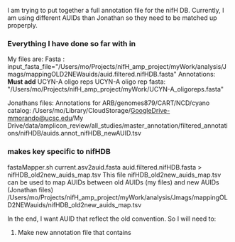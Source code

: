I am trying to put together a full annotation file for the nifH DB. Currently, I am using different AUIDs than Jonathan so they need to be matched up properply. 

### Everything I have done so far with in
<!-- python3 --version
Python 3.10.12 -->

My files are:
Fasta : input_fasta_file="/Users/mo/Projects/nifH_amp_project/myWork/analysis/Jmags/mappingOLD2NEWauids/auid.filtered.nifHDB.fasta"
Annotations: **Must add** UCYN-A oligo reps
UCYN-A oligo rep fasta: "/Users/mo/Projects/nifH_amp_project/myWork/UCYN-A_oligoreps.fasta"


Jonathans files:
Annotations for ARB/genomes879/CART/NCD/cyano catalog: /Users/mo/Library/CloudStorage/GoogleDrive-mmorando@ucsc.edu/My Drive/data/amplicon_review/all_studies/master_annotation/filtered_annotations/nifHDB/auids.annot_nifHDB_newAUID.tsv

### makes key specific to nifHDB
fastaMapper.sh current.asv2auid.fasta auid.filtered.nifHDB.fasta > nifHDB_old2new_auids_map.tsv
This file nifHDB_old2new_auids_map.tsv can be used to map AUIDs between old AUIDs (my files) and new AUIDs (Jonathan files)
/Users/mo/Projects/nifH_amp_project/myWork/analysis/Jmags/mappingOLD2NEWauids/nifHDB_old2new_auids_map.tsv

In the end, I want AUID that reflect the old convention. So I will need to:
1. Make new annotation file that contains